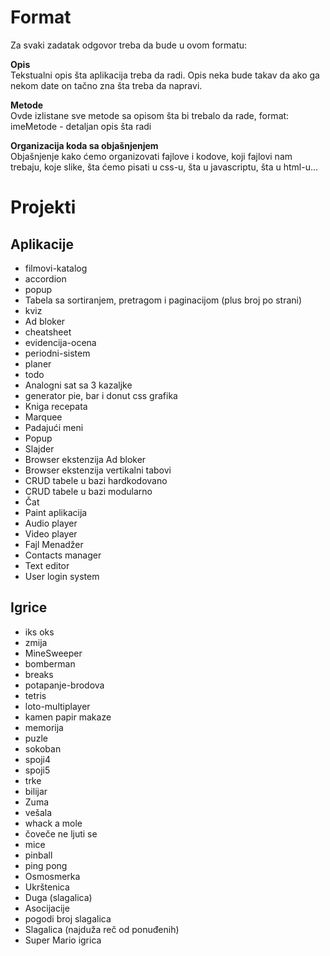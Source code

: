 # Format
Za svaki zadatak odgovor treba da bude u ovom formatu:

__Opis__  
Tekstualni opis šta aplikacija treba da radi. Opis neka bude takav da ako ga nekom date on tačno zna šta treba da napravi.    
  
__Metode__  
Ovde izlistane sve metode sa opisom šta bi trebalo da rade, format: imeMetode - detaljan opis šta radi
   
__Organizacija koda sa objašnjenjem__  
Objašnjenje kako ćemo organizovati fajlove i kodove, koji fajlovi nam trebaju, koje slike, šta ćemo pisati u css-u, šta u javascriptu, šta u html-u...


# Projekti
## Aplikacije	
* filmovi-katalog
* accordion
* popup
* Tabela sa sortiranjem, pretragom i paginacijom (plus broj po strani)
* kviz
* Ad bloker
* cheatsheet
* evidencija-ocena
* periodni-sistem
* planer
* todo
* Analogni sat sa 3 kazaljke
* generator pie, bar i donut css grafika
* Kniga recepata
* Marquee
* Padajući meni
* Popup
* Slajder
* Browser ekstenzija Ad bloker
* Browser ekstenzija vertikalni tabovi
* CRUD tabele u bazi hardkodovano
* CRUD tabele u bazi modularno
* Čat
* Paint aplikacija
* Audio player
* Video player
* Fajl Menadžer
* Contacts manager
* Text editor
* User login system

## Igrice	
* iks oks
* zmija
* MineSweeper
* bomberman
* breaks
* potapanje-brodova
* tetris
* loto-multiplayer
* kamen papir makaze
* memorija
* puzle
* sokoban
* spoji4
* spoji5
* trke
* bilijar
* Zuma
* vešala
* whack a mole
* čoveče ne ljuti se
* mice
* pinball
* ping pong
* Osmosmerka
* Ukrštenica
* Duga (slagalica)
* Asocijacije
* pogodi broj slagalica
* Slagalica (najduža reč od ponuđenih)
* Super Mario igrica

